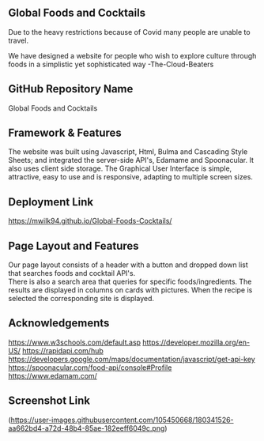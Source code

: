 ## Global Foods and Cocktails

Due to the heavy  restrictions  because of Covid many people are unable to
travel. 

We have designed a website for people who 
wish to explore culture through foods in a simplistic yet sophisticated way
-The-Cloud-Beaters
   
## GitHub Repository Name

Global Foods and Cocktails

## Framework & Features

The website was built using Javascript, Html, Bulma and Cascading Style Sheets; and 
integrated the server-side API's, Edamame and Spoonacular. It also uses client side storage.
The Graphical User Interface is simple, attractive, easy to use  and is responsive, 
adapting to multiple screen sizes.

## Deployment Link

https://mwilk94.github.io/Global-Foods-Cocktails/

## Page Layout and Features

Our page layout consists of a header with a button and dropped down list that searches foods and cocktail API's.  
There is also a search area that  queries for specific foods/ingredients. 
The results are displayed in columns on cards with pictures.  When the recipe is selected the corresponding site 
is displayed.


## Acknowledgements

https://www.w3schools.com/default.asp
https://developer.mozilla.org/en-US/
https://rapidapi.com/hub
https://developers.google.com/maps/documentation/javascript/get-api-key
https://spoonacular.com/food-api/console#Profile
https://www.edamam.com/


## Screenshot Link

(https://user-images.githubusercontent.com/105450668/180341526-aa662bd4-a72d-48b4-85ae-182eeff6049c.png)
